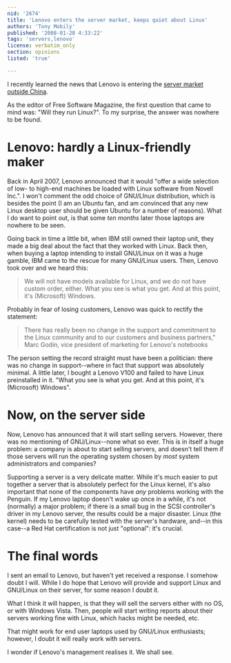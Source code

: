 ```yaml
---
nid: '2674'
title: 'Lenovo enters the server market, keeps quiet about Linux'
authors: 'Tony Mobily'
published: '2008-01-28 4:33:22'
tags: 'servers,lenovo'
license: verbatim_only
section: opinions
listed: 'true'

---
```

I recently learned the news that Lenovo is entering the [server market outside China](http://www.bizchina-update.com/content/view/513/1/).

As the editor of Free Software Magazine, the first question that came to mind was: "Will they run Linux?". To my surprise, the answer was nowhere to be found. 

# Lenovo: hardly a Linux-friendly maker

Back in April 2007, Lenovo announced that it would "offer a wide selection of low- to high-end machines be loaded with Linux software from Novell Inc.". I won't comment the odd choice of GNU/LInux distribution, which is besides the point (I am an Ubuntu fan, and am convinced that any new Linux desktop user should be given Ubuntu for a number of reasons). What I do want to point out, is that some _ten months_ later those laptops are nowhere to be seen.

<!--break-->

Going back in time a little bit, when IBM still owned their laptop unit, they made a big deal about the fact that they worked with Linux. Back then, when buying a laptop intending to install GNU/Linux on it was a huge gamble, IBM came to the rescue for many GNU/Linux users. Then, Lenovo took over and we heard this:

> We will not have models available for Linux, and we do not have custom order, either. What you see is what you get. And at this point, it's (Microsoft) Windows.

Probably in fear of losing customers, Lenovo was quick to rectify the statement:

> There has really been no change in the support and commitment to the Linux community and to our customers and business partners," Marc Godin, vice president of marketing for Lenovo's notebooks

The person setting the record straight must have been a politician: there was no change in support--where in fact that support was absolutely minimal. A little later, I bought a Lenovo V100 and failed to have Linux preinstalled in it. "What you see is what you get. And at this point, it's (Microsoft) Windows".

# Now, on the server side

Now, Lenovo has announced that it will start selling servers. However, there was no mentioning of GNU/Linux--none what so ever. This is in itself a huge problem: a company is about to start selling servers, and doesn't tell them if those servers will run the operating system chosen by _most_ system administrators and companies?

Supporting a server is a very delicate matter. While it's much easier to put together a server that is absolutely perfect for the Linux kernel, it's also important that none of the components have _any_ problems working with the Penguin. If my Lenovo laptop doesn't wake up once in a while, it's not (normally) a major problem; if there is a small bug in the SCSI controller's driver in my Lenovo server, the results could be a major disaster. Linux (the kernel) needs to be carefully tested with the server's hardware, and--in this case--a Red Hat certification is not just "optional": it's crucial.

# The final words

I sent an email to Lenovo, but haven't yet received a response. I somehow doubt I will. While I do hope that Lenovo will provide and support Linux and GNU/Linux on their server, for some reason I doubt it.

What I think it will happen, is that they will sell the servers either with no OS, or with Windows Vista. Then, people will start writing reports about their servers working fine with Linux, which hacks might be needed, etc.

That might work for end user laptops used by GNU/Linux enthusiasts; however, I doubt it will really work with servers.

I wonder if Lenovo's management realises it. We shall see.